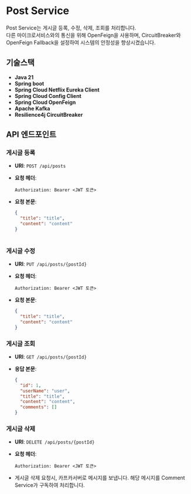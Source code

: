# **Post Service**

Post Service는 게시글 등록, 수정, 삭제, 조회를 처리합니다.   
다른 마이크로서비스와의 통신을 위해 OpenFeign을 사용하며, CircuitBreaker와 OpenFeign Fallback을 설정하여 시스템의 안정성을 향상시켰습니다.

## **기술스택**

- **Java 21**
- **Spring boot**
- **Spring Cloud Netflix Eureka Client**
- **Spring Cloud Config Client**
- **Spring Cloud OpenFeign**
- **Apache Kafka**
- **Resilience4j CircuitBreaker**


## **API 엔드포인트**

### **게시글 등록**

- **URI**: `POST /api/posts`
- **요청 헤더**: 

    ```http
    Authorization: Bearer <JWT 토큰>
- **요청 본문**:

  ```json
  {
    "title": "title",
    "content": "content"
  }
 

### **게시글 수정**

- **URI**: `PUT /api/posts/{postId}`
- **요청 헤더**: 

    ```http
    Authorization: Bearer <JWT 토큰>
- **요청 본문**:

  ```json
  {
    "title": "title",
    "content": "content"
  }

### **게시글 조회**

- **URI**: `GET /api/posts/{postId}`
- **응답 본문**:

  ```json
  {
    "id": 1,
    "userName": "user",
    "title": "title",
    "content": "content",
    "comments": []
  }

### **게시글 삭제**

- **URI**: `DELETE /api/posts/{postId}`
- **요청 헤더**: 

    ```http
    Authorization: Bearer <JWT 토큰>
- 게시글 삭제 요청시, 카프카서버로 메시지를 보냅니다. 해당 메시지를 Comment Service가 구독하여 처리합니다.
